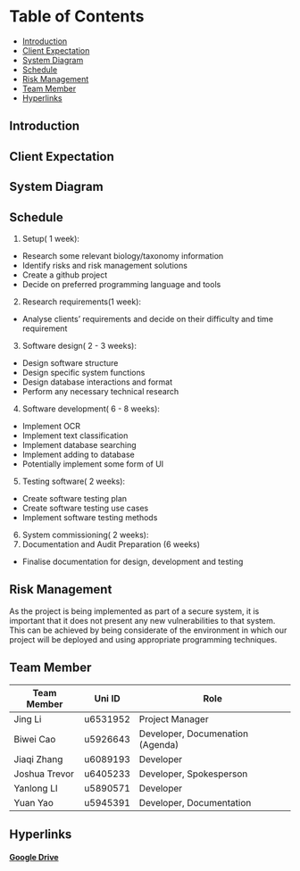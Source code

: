Table of Contents
=================
  * [Introduction](#introduction)
  * [Client Expectation](#client-expectation)
  * [System Diagram](#system-diagram)
  * [Schedule](#schedule)
  * [Risk Management](#risk-management)
  * [Team Member](#team-member)
  * [Hyperlinks](#hyperlinks)
## Introduction
## Client Expectation
## System Diagram
## Schedule
1. Setup( 1 week):
- Research some relevant biology/taxonomy information
- Identify risks and risk management solutions
- Create a github project
- Decide on preferred programming language and tools
2. Research requirements(1 week):
- Analyse clients’ requirements and decide on their difficulty and time requirement
3. Software design( 2 - 3 weeks):
- Design software structure
- Design specific system functions
- Design database interactions and format
- Perform any necessary technical research 
4. Software development( 6 - 8 weeks):
- Implement OCR
- Implement text classification
- Implement database searching
- Implement adding to database
- Potentially implement some form of UI
5. Testing software(  2 weeks):
- Create software testing plan
- Create software testing use cases
- Implement software testing methods
6. System commissioning( 2 weeks):
7. Documentation and Audit Preparation (6 weeks)
- Finalise documentation for design, development and testing
## Risk Management
As the project is being implemented as part of a secure system, it is important that it does not present any new vulnerabilities to that system. This can be achieved by being considerate of the environment in which our project will be deployed and using appropriate programming techniques.
## Team Member

| Team Member            | Uni ID         | Role                            |
| -----------------------| ---------------| --------------------------------|
| Jing Li                | u6531952       | Project Manager                 |
| Biwei Cao              | u5926643       | Developer, Documenation (Agenda)|
| Jiaqi Zhang            | u6089193       | Developer                       |
| Joshua Trevor          | u6405233       | Developer, Spokesperson         |
| Yanlong LI             | u5890571       | Developer                       |
| Yuan Yao               | u5945391       | Developer, Documentation        |

## Hyperlinks
#### [Google Drive](https://drive.google.com/drive/folders/1827uZfi0IwiuHkuLUU6tcL8gX5F0Jx0d?usp=sharing)
